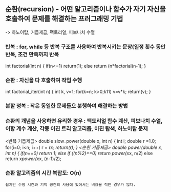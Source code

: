 ## 순환(recursion) - 어떤 알고리즘이나 함수가 자기 자신을 호출하여 문제를 해결하는 프러그래밍 기법
-> 하노이탑, 거듭제곱, 팩토리얼, 피보나치 수열


### 반복 :  for, while 등 반복 구조를 사용하여 반복시키는 문장(일정 횟수 동안 반복, 조건 만족까지 반복
int factorial(int n) {
	if(n<=1) return(1);
	else return (n*factorial(n-1);
}
### 순환 : 자신을 다 호출하여 작업 수행
int factorial_iter(int n)
{
	int k, v=1;
	for(k=n; k>0;k11)
		v=v*k;
	return(v);
}

### 분할 정복 : 작은 동일한 문제들으 분행하여 해결하는 방법 

### 순환의 개념을 사용하면 유리한 경우 : 팩토리얼 함수 계산, 피보나치 수열, 이항 계수 계산, 각종 이진 트리 알고리즘, 이진 탐색, 하노이탑 문제

<반복 거듭제곱> 
double slow_power(double x, int n) {
	int i;
	double r =1.0;
	for(i=0; i<n; i++)
		r = r*x;
	return(r);
}
<순환 거듭제곱>
double power(double x, int n)
{
	if(n==0) return 1;
	else if ((n%2)==0)
	return power(x*x, n/2)
	else return x*power(x*x, (n-1)/2);


### 순환 알고리즘의 시간 복잡도: O(n)
	쉽지만 수행 시간과 기억 공간의 사용에 있어서는 비요율 적인 경우가 많다.

